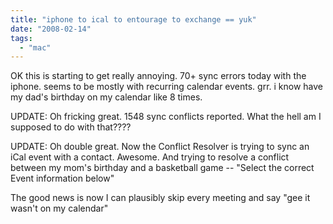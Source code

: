 ```yaml
---
title: "iphone to ical to entourage to exchange == yuk"
date: "2008-02-14"
tags: 
  - "mac"
---
```


OK this is starting to get really annoying. 70+ sync errors today with the iphone. seems to be mostly with recurring calendar events. grr. i know have my dad's birthday on my calendar like 8 times.

UPDATE: Oh fricking great. 1548 sync conflicts reported. What the hell am I supposed to do with that????

UPDATE: Oh double great. Now the Conflict Resolver is trying to sync an iCal event with a contact. Awesome. And trying to resolve a conflict between my mom's birthday and a basketball game -- "Select the correct Event information below"

The good news is now I can plausibly skip every meeting and say "gee it wasn't on my calendar"
